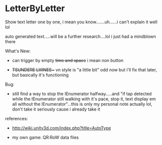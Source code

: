 # LetterByLetter
Show text letter one by one, i mean you know.......uh......i can't explain it well lol

auto generated text.....will be a further research....lol
i just had a mindblown there


What's New: 

- can trigger by empty <s>time and space</s> i mean non button

- <s>TSUNDERE LIIIINES~</s> vn style is "a little bit" odd now but i'll fix that later, but basically it's functioning


Bug:

- still find a way to stop the IEnumerator halfway.....and "if tap detected while the IEnumerator still walking with it's pace, stop it, text display em all without the IEnumerator"...this is only my personal note actually lol, don't take it seriously cause i already take it


references:

- http://wiki.unity3d.com/index.php?title=AutoType

- my own game: QR:RoW data files
